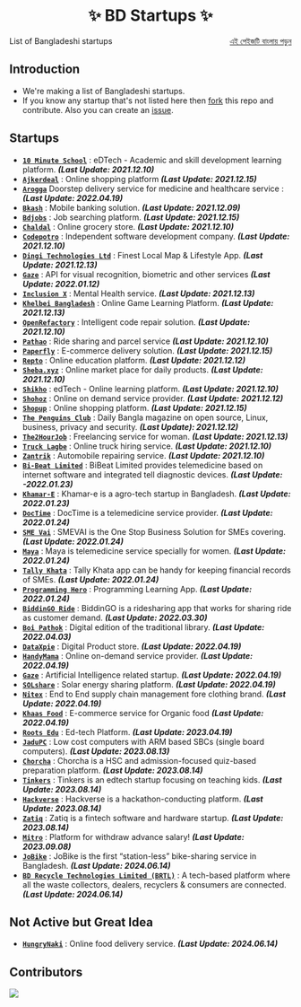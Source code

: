 <h1 align="center">
    ✨ BD Startups ✨
</h1>

<p style="text-align:left;">
    List of Bangladeshi startups
    <span style="float:right;">
      <a href = "https://the-penguins-club.github.io/bd-startups">এই পেইজটি বাংলায় পড়ুন</a>  
    </span>
</p>

## Introduction
- We're making a list of Bangladeshi startups.
- If you know any startup that's not listed here then [fork](https://github.com/The-Penguins-Club/bd-startups/fork) this repo and contribute. Also you can create an [issue](https://github.com/The-Penguins-Club/bd-startups/issues).

## Startups
- [**`10 Minute School`**](https://10minuteschool.com) : eDTech - Academic and skill development learning platform. ***(Last Update: 2021.12.10)***
- [**`Ajkerdeal`**](https://ajkerdeal.com) : Online shopping platform ***(Last Update: 2021.12.15)***
- [**`Arogga`**](https://www.arogga.com/) Doorstep delivery service for medicine and healthcare service :  ***(Last Update: 2022.04.19)***
- [**`Bkash`**](https://www.bkash.com/) : Mobile banking solution. ***(Last Update: 2021.12.09)***
- [**`Bdjobs`**](https://www.bdjobs.com/) : Job searching platform. ***(Last Update: 2021.12.15)***
- [**`Chaldal`**](https://chaldal.com) : Online grocery store. ***(Last Update: 2021.12.10)***
- [**`Codepotro`**](https://codepotro.com) : Independent software development company. ***(Last Update: 2021.12.10)***
- [**`Dingi Technologies Ltd`**](https://www.dingi.tech/) :  Finest Local Map & Lifestyle App. ***(Last Update: 2021.12.13)***
- [**`Gaze`**](https://developer.gaze.ai/) :  API for visual recognition, biometric and other services ***(Last Update: 2022.01.12)***
- [**`Inclusion X`**](https://inclusionx.org/) : Mental Health service. ***(Last Update: 2021.12.13)***
- [**`Khelbei Bangladesh`**](https://kbangla.com/) : Online Game Learning Platform. ***(Last Update: 2021.12.13)***
- [**`OpenRefactory`**](https://www.openrefactory.com) : Intelligent code repair solution. ***(Last Update: 2021.12.10)***
- [**`Pathao`**](https://pathao.com/) : Ride sharing and parcel service ***(Last Update: 2021.12.10)***
- [**`Paperfly`**](http://www.paperfly.com.bd/) : E-commerce delivery solution. ***(Last Update: 2021.12.15)***
- [**`Repto`**](https://repto.com.bd/) : Online education platform. ***(Last Update: 2021.12.12)***
- [**`Sheba.xyz`**](https://www.sheba.xyz) : Online market place for daily products. ***(Last Update: 2021.12.10)***
- [**`Shikho`**](https://shikho.tech) : edTech - Online learning platform. ***(Last Update: 2021.12.10)***
- [**`Shohoz`**](https://www.shohoz.com/) : Online on demand service provider. ***(Last Update: 2021.12.12)***
- [**`Shopup`**](https://shopup.com.bd/) : Online shopping platform. ***(Last Update: 2021.12.15)***
- [**`The Penguins Club`**](https://thepenguins.club/) : Daily Bangla magazine on open source, Linux, business, privacy and security. ***(Last Update): 2021.12.12)***
- [**`The2HourJob`**](https://the2hourjob.com/) : Freelancing service for woman. ***(Last Update: 2021.12.13)***
- [**`Truck Lagbe`**](http://www.trucklagbe.com) : Online truck hiring service. ***(Last Update: 2021.12.10)***
- [**`Zantrik`**](https://www.zantrik.com) : Automobile repairing service. ***(Last Update: 2021.12.10)***
- [**`Bi-Beat Limited`**](https://bibeat.com/) : BiBeat Limited provides telemedicine based on internet software and integrated tell diagnostic devices. ***(Last Update: -2022.01.23)***
- [**`Khamar-E`**](https://khamar-e.com/) : Khamar-e is a agro-tech startup in Bangladesh. ***(Last Update: 2022.01.23)***
- [**`DocTime`**](https://doctime.com.bd/) : DocTime is a telemedicine service provider.   ***(Last Update: 2022.01.24)***
- [**`SME Vai`**](https://smevai.com/) : SMEVAI is the One Stop Business Solution for SMEs covering. ***(Last Update: 2022.01.24)***
- [**`Maya`**](https://m.mayaiswithyou.com/) : Maya is telemedicine service specially for women.     ***(Last Update: 2022.01.24)***
- [**`Tally Khata`**](https://www.tallykhata.com/) : Tally Khata app can be handy for keeping financial records of SMEs. ***(Last Update: 2022.01.24)***
- [**`Programming Hero`**](https://www.programming-hero.com/) : Programming Learning App. ***(Last Update: 2022.01.24)***
- [**`BiddinGO Ride`**](https://biddingo.app/) : BiddinGO is a ridesharing app that works for sharing ride as customer demand. ***(Last Update: 2022.03.30)***
- [**`Boi Pathok`**](https://boipathok.com/) : Digital edition of the traditional library. ***(Last Update: 2022.04.03)***
- [**`DataXpie`**](https://dataxpie.com) : Digital Product store. ***(Last Update: 2022.04.19)***
- [**`HandyMama`**](https://handymama.co) : Online on-demand service provider. ***(Last Update: 2022.04.19)***
- [**`Gaze`**](https://www.gaze.ai) : Artificial Intelligence  related startup. ***(Last Update: 2022.04.19)***
- [**`SOLshare`**](https://me-solshare.com) : Solar energy sharing platform.  ***(Last Update: 2022.04.19)***
- [**`Nitex`**](https://nitex.com) : End to End supply chain management fore clothing brand. ***(Last Update: 2022.04.19)***
- [**`Khaas Food`**](https://www.khaasfood.com) : E-commerce service for Organic food  ***(Last Update: 2022.04.19)***
- [**`Roots Edu`**](https://rootsedulive.com/) : Ed-tech Platform. ***(Last Update: 2023.04.19)***
- [**`JaduPC`**](https://jadupc.com/) : Low cost computers with ARM based SBCs (single board computers). ***(Last Update: 2023.08.13)***
- [**`Chorcha`**](https://chorcha.net/) : Chorcha is a HSC and admission-focused quiz-based preparation platform. ***(Last Update: 2023.08.14)***
- [**`Tinkers`**](https://tinkers.ltd/) : Tinkers is an edtech startup focusing on teaching kids. ***(Last Update: 2023.08.14)***
- [**`Hackverse`**](https://www.hackverse.dev/) : Hackverse is a hackathon-conducting platform. ***(Last Update: 2023.08.14)***
- [**`Zatiq`**](https://www.zatiq.com/) : Zatiq is a fintech software and hardware startup. ***(Last Update: 2023.08.14)***
- [**`Mitro`**](https://mitro.io/en) : Platform for withdraw advance salary! ***(Last Update: 2023.09.08)***
- [**`JoBike`**](https://www.jo.bike/) : JoBike is the first “station-less” bike-sharing service in Bangladesh. ***(Last Update: 2024.06.14)***
- [**`BD Recycle Technologies Limited (BRTL)`**](https://brtlcenter.com/) : A tech-based platform where all the waste collectors, dealers, recyclers & consumers are connected. ***(Last Update: 2024.06.14)***
<!---
[**`EN-NAME`**](WEBSITE-URL) : EN-DESCRIPTION। ***(Last Update: EN-YYYY.MM.DD)***
--->

## Not Active but Great Idea
- [**`HungryNaki`**](https://hungrynaki.com/) :  Online food delivery service. ***(Last Update: 2024.06.14)***

## Contributors
<a href="https://github.com/The-Penguins-Club/bd-startups/graphs/contributors">
  <img src="https://contrib.rocks/image?repo=The-Penguins-Club/bd-startups"/>
</a>
